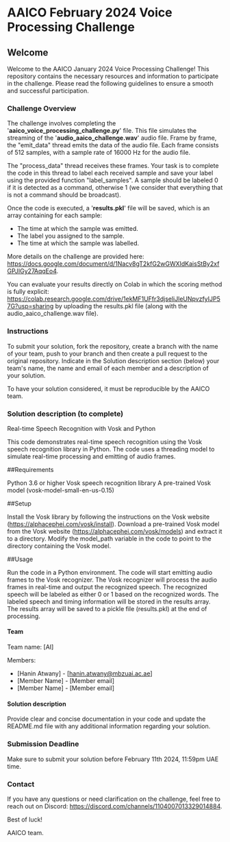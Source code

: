 # AAICO February 2024 Voice Processing Challenge

## Welcome

Welcome to the AAICO January 2024 Voice Processing Challenge! This repository contains the necessary resources and information to participate in the challenge. Please read the following guidelines to ensure a smooth and successful participation.

### Challenge Overview

The challenge involves completing the '**aaico_voice_processing_challenge.py**' file. This file simulates the streaming of the '**audio_aaico_challenge.wav**' audio file. Frame by frame, the "emit_data" thread emits the data of the audio file. Each frame consists of 512 samples, with a sample rate of 16000 Hz for the audio file.

The "process_data" thread receives these frames. Your task is to complete the code in this thread to label each received sample and save your label using the provided function "label_samples". A sample should be labeled 0 if it is detected as a command, otherwise 1 (we consider that everything that is not a command should be broadcast).

Once the code is executed, a '**results.pkl**' file will be saved, which is an array containing for each sample:

- The time at which the sample was emitted.
- The label you assigned to the sample.
- The time at which the sample was labelled.

More details on the challenge are provided here: https://docs.google.com/document/d/1Nacv8gT2kfG2wGWXIdKaisStBy2xfGPJIGy27AqqEo4.

You can evaluate your results directly on Colab in which the scoring method is fully explicit: https://colab.research.google.com/drive/1ekMF1UFfr3djseliJleUNpvzfyIJP57G?usp=sharing by uploading the results.pkl file (along with the audio_aaico_challenge.wav file).

### Instructions

To submit your solution, fork the repository, create a branch with the name of your team, push to your branch and then create a pull request to the original repository. Indicate in the Solution description section (below) your team's name, the name and email of each member and a description of your solution.

To have your solution considered, it must be reproducible by the AAICO team.

### Solution description (to complete)
Real-time Speech Recognition with Vosk and Python

This code demonstrates real-time speech recognition using the Vosk speech recognition library in Python. The code uses a threading model to simulate real-time processing and emitting of audio frames.

##Requirements

Python 3.6 or higher
Vosk speech recognition library
A pre-trained Vosk model (vosk-model-small-en-us-0.15)

##Setup

Install the Vosk library by following the instructions on the Vosk website (https://alphacephei.com/vosk/install).
Download a pre-trained Vosk model from the Vosk website (https://alphacephei.com/vosk/models) and extract it to a directory.
Modify the model_path variable in the code to point to the directory containing the Vosk model.

##Usage

Run the code in a Python environment.
The code will start emitting audio frames to the Vosk recognizer.
The Vosk recognizer will process the audio frames in real-time and output the recognized speech.
The recognized speech will be labeled as either 0 or 1 based on the recognized words.
The labeled speech and timing information will be stored in the results array.
The results array will be saved to a pickle file (results.pkl) at the end of processing.
#### Team

Team name: [AI]

Members:

- [Hanin Atwany] - [hanin.atwany@mbzuai.ac.ae]
- [Member Name] - [Member email]
- [Member Name] - [Member email]

#### Solution description

Provide clear and concise documentation in your code and update the README.md file with any additional information regarding your solution.

### Submission Deadline

Make sure to submit your solution before February 11th 2024, 11:59pm UAE time.

### Contact

If you have any questions or need clarification on the challenge, feel free to reach out on Discord: https://discord.com/channels/1104007013329014884.

Best of luck!

AAICO team.
